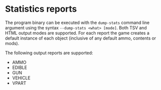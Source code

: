 # Statistics reports

The program binary can be executed with the `dump-stats` command line argument
using the syntax `--dump-stats <what> [mode]`. Both TSV and HTML output modes
are supported. For each report the game creates a default instance of each
object (inclusive of any default ammo, contents or mods).

The following output reports are supported:

* AMMO
* EDIBLE
* GUN
* VEHICLE
* VPART
